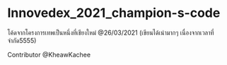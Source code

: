 # Innovedex_2021_champion-s-code
โค้ดจากโครงการเทพเป็นหนึ่งที่เชียงใหม่ @26/03/2021 (เขียนได้เน่ามากๆ เนื่องจากเวลาที่จำกัด5555)

Contributor
@KheawKachee
